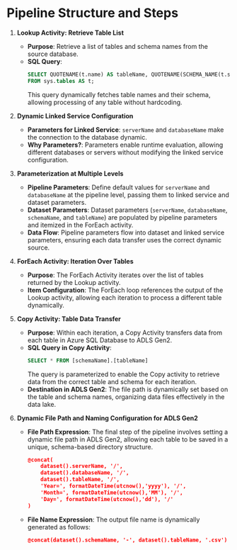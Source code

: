 # Pipeline Structure and Steps

1. **Lookup Activity: Retrieve Table List**
   - **Purpose**: Retrieve a list of tables and schema names from the source database.
   - **SQL Query**:
     ```sql
     SELECT QUOTENAME(t.name) AS tableName, QUOTENAME(SCHEMA_NAME(t.schema_id)) AS schemaName
     FROM sys.tables AS t;
     ```
     This query dynamically fetches table names and their schema, allowing processing of any table without hardcoding.

2. **Dynamic Linked Service Configuration**
   - **Parameters for Linked Service**: `serverName` and `databaseName` make the connection to the database dynamic.
   - **Why Parameters?**: Parameters enable runtime evaluation, allowing different databases or servers without modifying the linked service configuration.

3. **Parameterization at Multiple Levels**
   - **Pipeline Parameters**: Define default values for `serverName` and `databaseName` at the pipeline level, passing them to linked service and dataset parameters.
   - **Dataset Parameters**: Dataset parameters (`serverName`, `databaseName`, `schemaName`, and `tableName`) are populated by pipeline parameters and itemized in the ForEach activity.
   - **Data Flow**: Pipeline parameters flow into dataset and linked service parameters, ensuring each data transfer uses the correct dynamic source.

4. **ForEach Activity: Iteration Over Tables**
   - **Purpose**: The ForEach Activity iterates over the list of tables returned by the Lookup activity.
   - **Item Configuration**: The ForEach loop references the output of the Lookup activity, allowing each iteration to process a different table dynamically.

5. **Copy Activity: Table Data Transfer**
   - **Purpose**: Within each iteration, a Copy Activity transfers data from each table in Azure SQL Database to ADLS Gen2.
   - **SQL Query in Copy Activity**:
     ```sql
     SELECT * FROM [schemaName].[tableName]
     ```
     The query is parameterized to enable the Copy activity to retrieve data from the correct table and schema for each iteration.
   - **Destination in ADLS Gen2**: The file path is dynamically set based on the table and schema names, organizing data files effectively in the data lake.

6. **Dynamic File Path and Naming Configuration for ADLS Gen2**
   - **File Path Expression**: The final step of the pipeline involves setting a dynamic file path in ADLS Gen2, allowing each table to be saved in a unique, schema-based directory structure.
     ```json
     @concat(
         dataset().serverName, '/', 
         dataset().databaseName, '/', 
         dataset().tableName, '/', 
         'Year=', formatDateTime(utcnow(),'yyyy'), '/', 
         'Month=', formatDateTime(utcnow(),'MM'), '/', 
         'Day=', formatDateTime(utcnow(),'dd'), '/'
     )
     ```
   - **File Name Expression**: The output file name is dynamically generated as follows:
     ```json
     @concat(dataset().schemaName, '-', dataset().tableName, '.csv')
     ```

